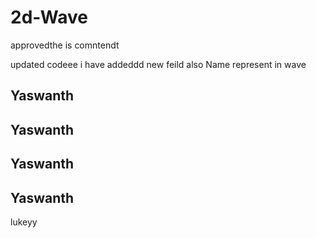 # 2d-Wave

approvedthe is comntendt 


updated codeee i have addeddd new feild also
Name represent in wave
<h2>Yaswanth</h2>
<h2>Yaswanth</h2>
<h2>Yaswanth</h2>
<h2>Yaswanth</h2>
lukeyy